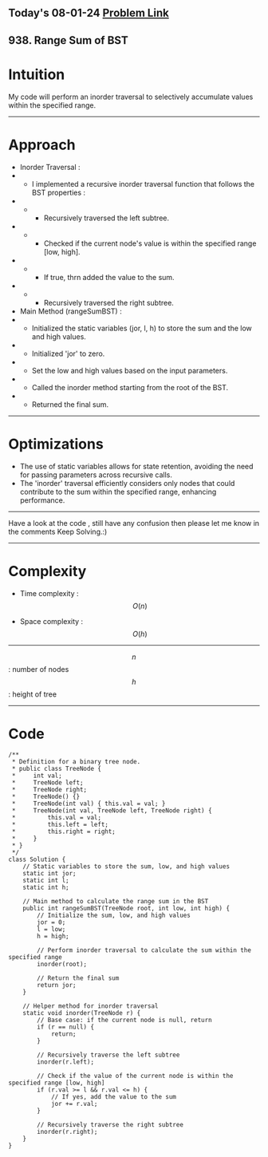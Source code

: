 ## Today's 08-01-24 [Problem Link](https://leetcode.com/problems/range-sum-of-bst/description/)
## 938. Range Sum of BST

# Intuition
<!-- Describe your first thoughts on how to solve this problem. -->

My code will perform an inorder traversal to selectively accumulate values within the specified range.

---
# Approach
<!-- Describe your approach to solving the problem. -->
- Inorder Traversal :
- - I implemented a recursive inorder traversal function that follows the BST properties :
- - - Recursively traversed the left subtree.
- - - Checked if the current node's value is within the specified range [low, high].
- - - If true, thrn added the value to the sum.
- - - Recursively traversed the right subtree.
- Main Method (rangeSumBST) :
- - Initialized the static variables (jor, l, h) to store the sum and the low and high values.
- - Initialized 'jor' to zero.
- - Set the low and high values based on the input parameters.
- - Called the inorder method starting from the root of the BST.
- - Returned the final sum.
---
# Optimizations
- The use of static variables allows for state retention, avoiding the need for passing parameters across recursive calls.
- The 'inorder' traversal efficiently considers only nodes that could contribute to the sum within the specified range, enhancing performance.
---
Have a look at the code , still have any confusion then please let me know in the comments
Keep Solving.:)

---
# Complexity
- Time complexity : $$O(n)$$
<!-- Add your time complexity here, e.g. $$O(n)$$ -->

- Space complexity : $$O(h)$$
<!-- Add your space complexity here, e.g. $$O(n)$$ -->
---
$$n$$ : number of nodes
$$h$$ : height of tree

---
# Code
```
/**
 * Definition for a binary tree node.
 * public class TreeNode {
 *     int val;
 *     TreeNode left;
 *     TreeNode right;
 *     TreeNode() {}
 *     TreeNode(int val) { this.val = val; }
 *     TreeNode(int val, TreeNode left, TreeNode right) {
 *         this.val = val;
 *         this.left = left;
 *         this.right = right;
 *     }
 * }
 */
class Solution {
    // Static variables to store the sum, low, and high values
    static int jor;
    static int l;
    static int h;

    // Main method to calculate the range sum in the BST
    public int rangeSumBST(TreeNode root, int low, int high) {
        // Initialize the sum, low, and high values
        jor = 0;
        l = low;
        h = high;

        // Perform inorder traversal to calculate the sum within the specified range
        inorder(root);

        // Return the final sum
        return jor;
    }

    // Helper method for inorder traversal
    static void inorder(TreeNode r) {
        // Base case: if the current node is null, return
        if (r == null) {
            return;
        }

        // Recursively traverse the left subtree
        inorder(r.left);

        // Check if the value of the current node is within the specified range [low, high]
        if (r.val >= l && r.val <= h) {
            // If yes, add the value to the sum
            jor += r.val;
        }

        // Recursively traverse the right subtree
        inorder(r.right);
    }
}

```